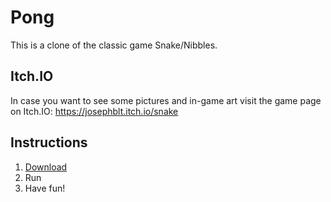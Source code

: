 # Pong
This is a clone of the classic game Snake/Nibbles.

## Itch.IO
In case you want to see some pictures and in-game art visit the game page on Itch.IO:
https://josephblt.itch.io/snake

## Instructions
1. [Download](https://github.com/Josephblt/Snake/releases/download/1.0/Snake.exe)
2. Run
3. Have fun!
